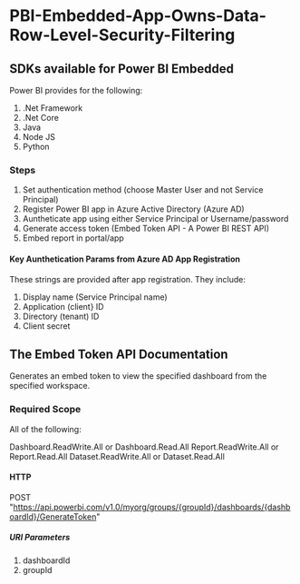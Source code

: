 # PBI-Embedded-App-Owns-Data-Row-Level-Security-Filtering

## SDKs available for Power BI Embedded
Power BI provides for the following:
1. .Net Framework
2. .Net Core
3. Java
4. Node JS
5. Python

### Steps
1. Set authentication method (choose Master User and not Service Principal)
2. Register Power BI app in Azure Active Directory (Azure AD)
3. Auntheticate app using either Service Principal or Username/password
4. Generate access token (Embed Token API - A Power BI REST API)
5. Embed report in portal/app

#### Key Aunthetication Params from Azure AD App Registration
These strings are provided after app registration.
They include:
1. Display name (Service Principal name)
2. Application (client} ID
3. Directory (tenant) ID
4. Client secret

## The Embed Token API Documentation

Generates an embed token to view the specified dashboard from the specified workspace.

### Required Scope
All of the following:

  Dashboard.ReadWrite.All or Dashboard.Read.All
  Report.ReadWrite.All or Report.Read.All
  Dataset.ReadWrite.All or Dataset.Read.All

#### HTTP 
POST "https://api.powerbi.com/v1.0/myorg/groups/{groupId}/dashboards/{dashboardId}/GenerateToken"

##### URI Parameters
1. dashboardId
2. groupId

